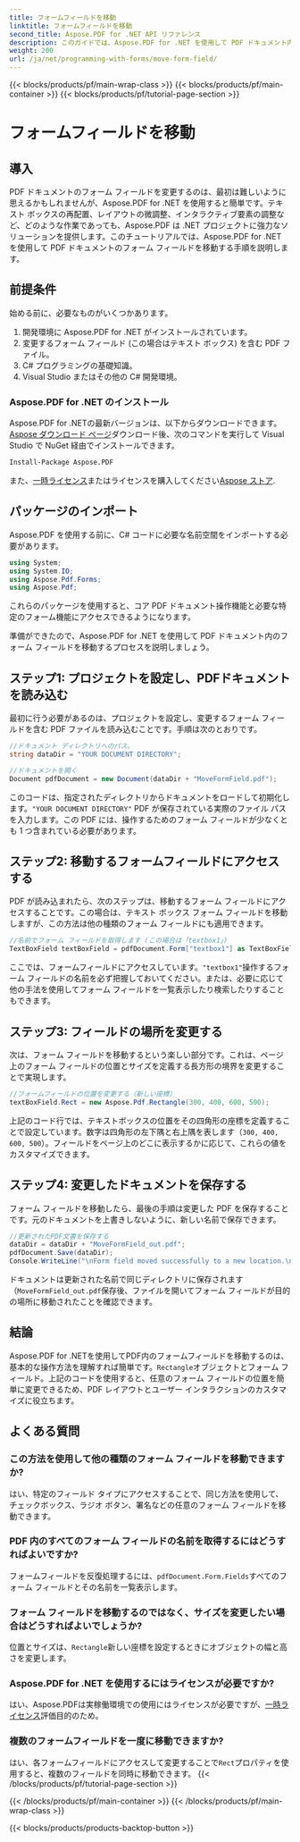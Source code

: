 ```yaml
---
title: フォームフィールドを移動
linktitle: フォームフィールドを移動
second_title: Aspose.PDF for .NET API リファレンス
description: このガイドでは、Aspose.PDF for .NET を使用して PDF ドキュメント内のフォーム フィールドを移動する方法を説明します。この詳細なチュートリアルに従って、テキスト ボックスの位置を簡単に変更します。
weight: 200
url: /ja/net/programming-with-forms/move-form-field/
---
```


{{< blocks/products/pf/main-wrap-class >}}
{{< blocks/products/pf/main-container >}}
{{< blocks/products/pf/tutorial-page-section >}}

# フォームフィールドを移動

## 導入

PDF ドキュメントのフォーム フィールドを変更するのは、最初は難しいように思えるかもしれませんが、Aspose.PDF for .NET を使用すると簡単です。テキスト ボックスの再配置、レイアウトの微調整、インタラクティブ要素の調整など、どのような作業であっても、Aspose.PDF は .NET プロジェクトに強力なソリューションを提供します。このチュートリアルでは、Aspose.PDF for .NET を使用して PDF ドキュメントのフォーム フィールドを移動する手順を説明します。

## 前提条件

始める前に、必要なものがいくつかあります。

1. 開発環境に Aspose.PDF for .NET がインストールされています。
2. 変更するフォーム フィールド (この場合はテキスト ボックス) を含む PDF ファイル。
3. C# プログラミングの基礎知識。
4. Visual Studio またはその他の C# 開発環境。

### Aspose.PDF for .NET のインストール

Aspose.PDF for .NETの最新バージョンは、以下からダウンロードできます。[Aspose ダウンロード ページ](https://releases.aspose.com/pdf/net/)ダウンロード後、次のコマンドを実行して Visual Studio で NuGet 経由でインストールできます。

```bash
Install-Package Aspose.PDF
```

また、[一時ライセンス](https://purchase.aspose.com/temporary-license/)またはライセンスを購入してください[Aspose ストア](https://purchase.aspose.com/buy).

## パッケージのインポート

Aspose.PDF を使用する前に、C# コードに必要な名前空間をインポートする必要があります。

```csharp
using System;
using System.IO;
using Aspose.Pdf.Forms;
using Aspose.Pdf;
```

これらのパッケージを使用すると、コア PDF ドキュメント操作機能と必要な特定のフォーム機能にアクセスできるようになります。

準備ができたので、Aspose.PDF for .NET を使用して PDF ドキュメント内のフォーム フィールドを移動するプロセスを説明しましょう。

## ステップ1: プロジェクトを設定し、PDFドキュメントを読み込む

最初に行う必要があるのは、プロジェクトを設定し、変更するフォーム フィールドを含む PDF ファイルを読み込むことです。手順は次のとおりです。

```csharp
//ドキュメント ディレクトリへのパス。
string dataDir = "YOUR DOCUMENT DIRECTORY";

//ドキュメントを開く
Document pdfDocument = new Document(dataDir + "MoveFormField.pdf");
```

このコードは、指定されたディレクトリからドキュメントをロードして初期化します。`"YOUR DOCUMENT DIRECTORY"` PDF が保存されている実際のファイル パスを入力します。この PDF には、操作するためのフォーム フィールドが少なくとも 1 つ含まれている必要があります。

## ステップ2: 移動するフォームフィールドにアクセスする

PDF が読み込まれたら、次のステップは、移動するフォーム フィールドにアクセスすることです。この場合は、テキスト ボックス フォーム フィールドを移動しますが、この方法は他の種類のフォーム フィールドにも適用できます。

```csharp
//名前でフォーム フィールドを取得します (この場合は「textbox1」)
TextBoxField textBoxField = pdfDocument.Form["textbox1"] as TextBoxField;
```

ここでは、フォームフィールドにアクセスしています。`"textbox1"`操作するフォーム フィールドの名前を必ず把握しておいてください。または、必要に応じて他の手法を使用してフォーム フィールドを一覧表示したり検索したりすることもできます。

## ステップ3: フィールドの場所を変更する

次は、フォーム フィールドを移動するという楽しい部分です。これは、ページ上のフォーム フィールドの位置とサイズを定義する長方形の境界を変更することで実現します。

```csharp
//フォームフィールドの位置を変更する（新しい座標）
textBoxField.Rect = new Aspose.Pdf.Rectangle(300, 400, 600, 500);
```

上記のコード行では、テキストボックスの位置をその四角形の座標を定義することで設定しています。数字は四角形の左下隅と右上隅を表します（`300, 400, 600, 500`）。フィールドをページ上のどこに表示するかに応じて、これらの値をカスタマイズできます。

## ステップ4: 変更したドキュメントを保存する

フォーム フィールドを移動したら、最後の手順は変更した PDF を保存することです。元のドキュメントを上書きしないように、新しい名前で保存できます。

```csharp
//更新されたPDF文書を保存する
dataDir = dataDir + "MoveFormField_out.pdf";
pdfDocument.Save(dataDir);
Console.WriteLine("\nForm field moved successfully to a new location.\nFile saved at " + dataDir);
```

ドキュメントは更新された名前で同じディレクトリに保存されます（`MoveFormField_out.pdf`保存後、ファイルを開いてフォーム フィールドが目的の場所に移動されたことを確認できます。

## 結論

 Aspose.PDF for .NETを使用してPDF内のフォームフィールドを移動するのは、基本的な操作方法を理解すれば簡単です。`Rectangle`オブジェクトとフォーム フィールド。上記のコードを使用すると、任意のフォーム フィールドの位置を簡単に変更できるため、PDF レイアウトとユーザー インタラクションのカスタマイズに役立ちます。

## よくある質問

### この方法を使用して他の種類のフォーム フィールドを移動できますか?
はい、特定のフィールド タイプにアクセスすることで、同じ方法を使用して、チェックボックス、ラジオ ボタン、署名などの任意のフォーム フィールドを移動できます。

### PDF 内のすべてのフォーム フィールドの名前を取得するにはどうすればよいですか?
フォームフィールドを反復処理するには、`pdfDocument.Form.Fields`すべてのフォーム フィールドとその名前を一覧表示します。

### フォーム フィールドを移動するのではなく、サイズを変更したい場合はどうすればよいでしょうか?
位置とサイズは、`Rectangle`新しい座標を設定するときにオブジェクトの幅と高さを変更します。

### Aspose.PDF for .NET を使用するにはライセンスが必要ですか?
はい、Aspose.PDFは実稼働環境での使用にはライセンスが必要ですが、[一時ライセンス](https://purchase.aspose.com/temporary-license/)評価目的のため。

### 複数のフォームフィールドを一度に移動できますか?
はい、各フォームフィールドにアクセスして変更することで`Rect`プロパティを使用すると、複数のフィールドを同時に移動できます。
{{< /blocks/products/pf/tutorial-page-section >}}

{{< /blocks/products/pf/main-container >}}
{{< /blocks/products/pf/main-wrap-class >}}

{{< blocks/products/products-backtop-button >}}

